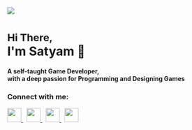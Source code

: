 <img src="https://komarev.com/ghpvc/?username=gamedevsatyam&color=orange&style=flat&label=Profile+Views"/> 

<h1> <sub> Hi There, </sub> <br> I'm Satyam 🤩 </h1>

#### A self-taught Game Developer, <br> with a deep passion for Programming and Designing Games

### Connect with me:
<a href="https://www.linkedin.com/in/gamedevsatyam">
  <img height="32" width="32" src="https://cdn.jsdelivr.net/npm/simple-icons@v8/icons/linkedin.svg" />
</a> &nbsp
<a href="https://twitter.com/gamedevsatyam">
  <img height="32" width="32" src="https://cdn.jsdelivr.net/npm/simple-icons@v8/icons/twitter.svg" />
</a> &nbsp
<a href="https://www.instagram.com/gamedevsatyam">
  <img height="32" width="32" src="https://cdn.jsdelivr.net/npm/simple-icons@v8/icons/instagram.svg" />
</a> &nbsp
<a href="https://www.linkedin.com/in/gamedevsatyam">
  <img height="32" width="32" src="https://cdn.jsdelivr.net/npm/simple-icons@v8/icons/linkedin.svg" />
</a>
  

